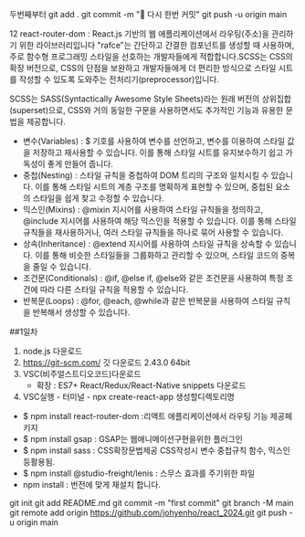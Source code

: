 두번째부터
git add .
git commit -m "😤 다시 한번 커밋"
git push -u origin main


12
react-router-dom : React.js 기반의 웹 애플리케이션에서 라우팅(주소)을 관리하기 위한 라이브러리입니다
"rafce"는 간단하고 간결한 컴포넌트를 생성할 때 사용하며, 주로 함수형 프로그래밍 스타일을 선호하는 개발자들에게 적합합니다.SCSS는 CSS의 확장 버전으로, CSS의 단점을 보완하고 개발자들에게 더 편리한 방식으로 스타일 시트를 작성할 수 있도록 도와주는 전처리기(preprocessor)입니다. 
                                

SCSS는 SASS(Syntactically Awesome Style Sheets)라는 원래 버전의 상위집합(superset)으로, CSS와 거의 동일한 구문을 사용하면서도 추가적인 기능과 유용한 문법을 제공합니다. 
                            
- 변수(Variables) : $ 기호를 사용하여 변수를 선언하고, 변수를 이용하여 스타일 값을 저장하고 재사용할 수 있습니다. 이를 통해 스타일 시트를 유지보수하기 쉽고 가독성이 좋게 만들어 줍니다.
- 중첩(Nesting) : 스타일 규칙을 중첩하여 DOM 트리의 구조와 일치시킬 수 있습니다. 이를 통해 스타일 시트의 계층 구조를 명확하게 표현할 수 있으며, 중첩된 요소의 스타일을 쉽게 찾고 수정할 수 있습니다.
- 믹스인(Mixins) : @mixin 지시어를 사용하여 스타일 규칙들을 정의하고, @include 지시어를 사용하여 해당 믹스인을 적용할 수 있습니다. 이를 통해 스타일 규칙들을 재사용하거나, 여러 스타일 규칙들을 하나로 묶어 사용할 수 있습니다.
- 상속(Inheritance) : @extend 지시어를 사용하여 스타일 규칙을 상속할 수 있습니다. 이를 통해 비슷한 스타일들을 그룹화하고 관리할 수 있으며, 스타일 코드의 중복을 줄일 수 있습니다.
- 조건문(Conditionals) : @if, @else if, @else와 같은 조건문을 사용하여 특정 조건에 따라 다른 스타일 규칙을 적용할 수 있습니다.
- 반복문(Loops) : @for, @each, @while과 같은 반복문을 사용하여 스타일 규칙을 반복해서 생성할 수 있습니다.



##1일차
1. node.js 다운로드
2. https://git-scm.com/  깃 다운로드 2.43.0  64bit
3. VSC(비주얼스트디오코드)다운로드
   - 확장 : ES7+ React/Redux/React-Native snippets 다운로드
4. VSC실행 - 터미널 -  npx create-react-app 생성할디렉토리명

- $ npm install react-router-dom :리액트 애플리케이션에서 라우팅 기능 제공페키지
- $ npm install gsap : GSAP는 웹애니메이션구현을위한 플러그인
- $ npm install sass : CSS확장문법제공 CSS작성시 변수 중첩규칙 함수, 믹스인등활용됨.
- $ npm install @studio-freight/lenis : 스무스 효과를 주기위한 파일
- npm install : 번전에 맞게 재설치 합니다.


git init
git add README.md
git commit -m "first commit"
git branch -M main
git remote add origin https://github.com/johyenho/react_2024.git
git push -u origin main